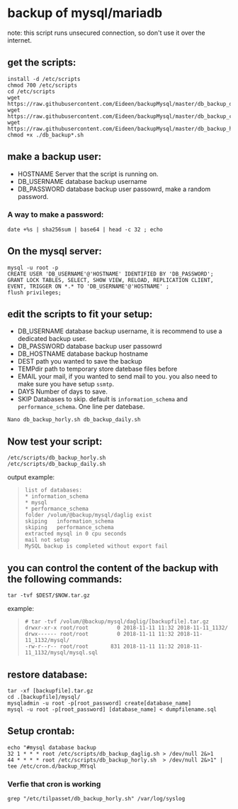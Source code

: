 # backup of mysql/mariadb
note: this script runs unsecured connection, so don't use it over the internet.

## get the scripts:
```
install -d /etc/scripts
chmod 700 /etc/scripts
cd /etc/scripts
wget https://raw.githubusercontent.com/Eideen/backupMysql/master/db_backup_daily.sh
wget https://raw.githubusercontent.com/Eideen/backupMysql/master/db_backup_common.sh
wget https://raw.githubusercontent.com/Eideen/backupMysql/master/db_backup_horly.sh
chmod +x ./db_backup*.sh
```
## make a backup user:
* HOSTNAME
Server that the script is running on.
* DB_USERNAME
database backup username
* DB_PASSWORD
database backup user passowrd, make a random password.

### A way to make a password:
```
date +%s | sha256sum | base64 | head -c 32 ; echo
```
## On the mysql server:
```
mysql -u root -p
CREATE USER 'DB_USERNAME'@'HOSTNAME' IDENTIFIED BY 'DB_PASSWORD';
GRANT LOCK TABLES, SELECT, SHOW VIEW, RELOAD, REPLICATION CLIENT, EVENT, TRIGGER ON *.* TO 'DB_USERNAME'@'HOSTNAME' ;
flush privileges;
```
## edit the scripts to fit your setup:
* DB_USERNAME
database backup username, it is recommend to use a dedicated backup user.
* DB_PASSWORD
database backup user passowrd
* DB_HOSTNAME
database backup hostname
* DEST
path you wanted to save the backup
* TEMPdir
path to temporary store datebase files before 
* EMAIL
your mail, if you wanted to send mail to you. you also need to make sure you have setup `ssmtp`.
* DAYS 
Number of days to save.
* SKIP
Databases to skip.
default is `information_schema` and `performance_schema`. One line per datebase.
```
Nano db_backup_horly.sh db_backup_daily.sh
```

## Now test your script:
```
/etc/scripts/db_backup_horly.sh
/etc/scripts/db_backup_daily.sh
```
output example:
>```
>list of databases:
>* information_schema
>* mysql
>* performance_schema
>folder /volum/@backup/mysql/daglig exist
>skiping   information_schema
>skiping   performance_schema
>extracted mysql in 0 cpu seconds
>mail not setup
>MySQL backup is completed without export fail

## you can control the content of the backup with the following commands:
 ```
 tar -tvf $DEST/$NOW.tar.gz
 ```
example:
>```
> # tar -tvf /volum/@backup/mysql/daglig/[backupfile].tar.gz
>drwxr-xr-x root/root         0 2018-11-11 11:32 2018-11-11_1132/
>drwx------ root/root         0 2018-11-11 11:32 2018-11-11_1132/mysql/
>-rw-r--r-- root/root       831 2018-11-11 11:32 2018-11-11_1132/mysql/mysql.sql
> ```
## restore database:
 ```
tar -xf [backupfile].tar.gz
cd .[backupfile]/mysql/
mysqladmin -u root -p[root_password] create[database_name]
mysql -u root -p[root_password] [database_name] < dumpfilename.sql
 ```
## Setup crontab:
```
echo "#mysql database backup
32 1 * * * root /etc/scripts/db_backup_daglig.sh > /dev/null 2&>1
44 * * * * root /etc/scripts/db_backup_horly.sh  > /dev/null 2&>1" | tee /etc/cron.d/backup_MYsql
```
### Verfie that cron is working
```
grep "/etc/tilpasset/db_backup_horly.sh" /var/log/syslog
```
